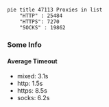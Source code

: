 
```mermaid
pie title 47113 Proxies in list
    "HTTP" : 25484
    "HTTPS": 7270
    "SOCKS" : 19862
```

### Some Info
#### Average Timeout

- mixed: 3.1s
- http: 1.5s
- https: 8.5s
- socks: 6.2s